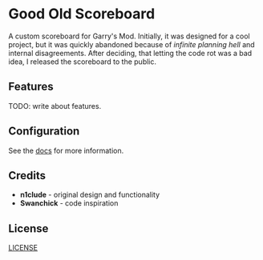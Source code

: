 # Good Old Scoreboard

A custom scoreboard for Garry's Mod.
Initially, it was designed for a cool project,
but it was quickly abandoned because of *infinite planning hell* and
internal disagreements.
After deciding, that letting the code rot was a bad idea,
I released the scoreboard to the public.

## Features

TODO: write about features.

## Configuration

See the [docs](./docs/) for more information.

## Credits

- **n1clude** - original design and functionality
- **Swanchick** - code inspiration

## License

[LICENSE](./LICENSE)
